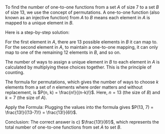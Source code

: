 To find the number of one-to-one functions from a set $A$ of size 7 to a set $B$ of size 13, we use the concept of permutations. A one-to-one function (also known as an injective function) from $A$ to $B$ means each element in $A$ is mapped to a unique element in $B$.

Here is a step-by-step solution:

For the first element in $A$, there are 13 possible elements in $B$ it can map to. For the second element in $A$, to maintain a one-to-one mapping, it can only map to one of the remaining 12 elements in $B$, and so on.

The number of ways to assign a unique element in $B$ to each element in $A$ is calculated by multiplying these choices together. This is the principle of counting.

The formula for permutations, which gives the number of ways to choose $k$ elements from a set of $n$ elements where order matters and without replacement, is $P(n, k) = \frac{n!}{(n-k)!}$. Here, $n = 13$ (the size of $B$) and $k = 7$ (the size of $A$).

Apply the Formula: Plugging the values into the formula gives $P(13, 7) = \frac{13!}{(13-7)!} = \frac{13!}{6!}$.

Conclusion: The correct answer is c) $\frac{13!}{6!}$, which represents the total number of one-to-one functions from set $A$ to set $B$.
